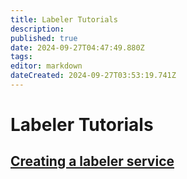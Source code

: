 ```yaml
---
title: Labeler Tutorials
description: 
published: true
date: 2024-09-27T04:47:49.880Z
tags: 
editor: markdown
dateCreated: 2024-09-27T03:53:19.741Z
---
```


# Labeler Tutorials

## [Creating a labeler service](/AT_Protocol/Opinionated_Services/Labelers/Tutorials/Creating_a_labeler_service)